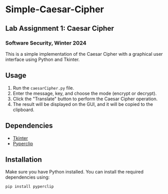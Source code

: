 # Simple-Caesar-Cipher

## Lab Assignment 1: Caesar Cipher
### Software Security, Winter 2024

This is a simple implementation of the Caesar Cipher with a graphical user interface using Python and Tkinter.

## Usage

1. Run the `caesarCipher.py` file.
2. Enter the message, key, and choose the mode (encrypt or decrypt).
3. Click the "Translate" button to perform the Caesar Cipher operation.
4. The result will be displayed on the GUI, and it will be copied to the clipboard.

## Dependencies

- [Tkinter](https://docs.python.org/3/library/tkinter.html)
- [Pyperclip](https://pypi.org/project/pyperclip/)

## Installation

Make sure you have Python installed. You can install the required dependencies using:

```bash
pip install pyperclip


